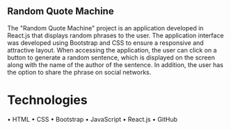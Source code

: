 ## Random Quote Machine

The "Random Quote Machine" project is an application developed in React.js that displays random phrases to the user. The application interface was developed using Bootstrap and CSS to ensure a responsive and attractive layout. When accessing the application, the user can click on a button to generate a random sentence, which is displayed on the screen along with the name of the author of the sentence. In addition, the user has the option to share the phrase on social networks.

# Technologies 
•	HTML
•	CSS
•	Bootstrap
•	JavaScript
•	React.js
•	GitHub
